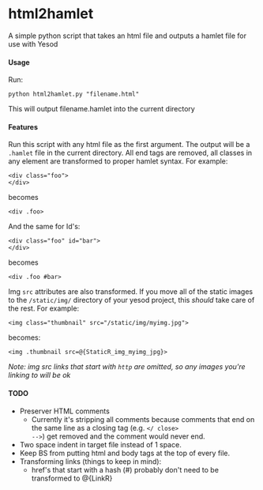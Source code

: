 html2hamlet
===========

A simple python script that takes an html file and outputs a hamlet file for use with Yesod

#### Usage

Run:
    
    python html2hamlet.py "filename.html"
    
This will output filename.hamlet into the current directory

#### Features
Run this script with any html file as the first argument. The output will be a
`.hamlet` file in the current directory. All end tags are removed, all classes in any element are
transformed to proper hamlet syntax. For example:

    <div class="foo">
    </div>

becomes

    <div .foo> 

And the same for Id's:

    <div class="foo" id="bar">
    </div>

becomes

    <div .foo #bar>

Img `src` attributes are also transformed. If you move all of the static images to the `/static/img/`
directory of your yesod project, this *should* take care of the rest. For example:

    <img class="thumbnail" src="/static/img/myimg.jpg">

becomes:

    <img .thumbnail src=@{StaticR_img_myimg_jpg}>

*Note: img src links that start with `http` are omitted, so any images you're linking to will be ok*

#### TODO

- Preserver HTML comments
  - Currently it's stripping all comments because comments that end on the same
    line as a closing tag (e.g. <code></ close> --></code>) get removed and the comment would never end.
- Two space indent in target file instead of 1 space.
- Keep BS from putting html and body tags at the top of every file.
- Transforming links (things to keep in mind):
  - href's that start with a hash (#) probably don't need to be transformed to @{LinkR}
